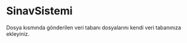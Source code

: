# SinavSistemi


Dosya kısmında gönderilen veri tabanı dosyalarını kendi veri tabanınıza ekleyiniz.
